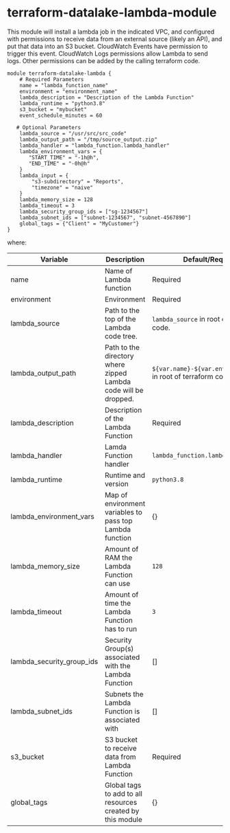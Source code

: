 terraform-datalake-lambda-module
===========

This module will install a lambda job in the indicated VPC, and configured with permissions to receive data from an external source (likely an API), and put that data into an S3 bucket.  CloudWatch Events have permission to trigger this event.  CloudWatch Logs permissions allow Lambda to send logs.  Other permissions can be added by the calling terraform code.


```hcl-terraform
module terraform-datalake-lambda {
    # Required Parameters
    name = "lambda_function_name"
    environment = "environment_name"
    lambda_description = "Description of the Lambda Function"
    lambda_runtime = "python3.8"
    s3_bucket = "mybucket"
    event_schedule_minutes = 60

   # Optional Parameters
    lambda_source = "/usr/src/src_code" 
    lambda_output_path = "/tmp/source_output.zip" 
    lambda_handler = "lambda_function.lambda_handler" 
    lambda_environment_vars = {
       "START_TIME" = "-1h@h",
       "END_TIME" = "-0h@h"
    } 
    lambda_input = {
        "s3-subdirectory" = "Reports",
        "timezone" = "naive"
    }
    lambda_memory_size = 128 
    lambda_timeout = 3 
    lambda_security_group_ids = ["sg-1234567"] 
    lambda_subnet_ids = ["subnet-1234567", "subnet-4567890"] 
    global_tags = {"Client" = "MyCustomer"} 
}
```

where:

| Variable | Description | Default/Required |
|----------|-------------|---------|
| name | Name of Lambda function | Required |
| environment | Environment | Required |
| lambda_source | Path to the top of the Lambda code tree.  | `lambda_source` in root of terraform code. | 
| lambda_output_path | Path to the directory where zipped Lambda code will be dropped. | `${var.name}-${var.environment}.zip` in root of terraform code. |
| lambda_description | Description of the Lambda Function | Required |
| lambda_handler | Lamda Function handler | `lambda_function.lambda_handler` |
| lambda_runtime | Runtime and version | `python3.8` |
| lambda_environment_vars | Map of environment variables to pass top Lambda function | {} |
| lambda_memory_size | Amount of RAM the Lambda Function can use | `128` |
| lambda_timeout | Amount of time the Lambda Function has to run | `3` |
| lambda_security_group_ids | Security Group(s) associated with the Lambda Function | [] |
| lambda_subnet_ids | Subnets the Lambda Function is associated with | [] |
| s3_bucket | S3 bucket to receive data from Lambda Function | Required |
| global_tags | Global tags to add to all resources created by this module | {} |
